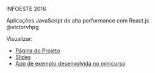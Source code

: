 INFOESTE 2016

Aplicações JavaScript de alta performance com React.js  
@victorvhpg

Visualizar:
* [Página do Projeto](http://victorvhpg.github.io/minicurso-react.js/)  
* [Slides](http://victorvhpg.github.io/minicurso-react.js/slides)  
* [App de exemplo desenvolvida no minicurso](http://victorvhpg.github.io/minicurso-react.js/app/build/)  
